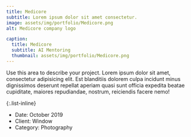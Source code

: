 ```yaml
---
title: Medicore
subtitle: Lorem ipsum dolor sit amet consectetur.
image: assets/img/portfolio/Medicore.png
alt: Medicore company logo

caption:
  title: Medicore
  subtitle: AI Mentoring
  thumbnail: assets/img/portfolio/Medicore.png
---
```

Use this area to describe your project. Lorem ipsum dolor sit amet, consectetur adipisicing elit. Est blanditiis dolorem culpa incidunt minus dignissimos deserunt repellat aperiam quasi sunt officia expedita beatae cupiditate, maiores repudiandae, nostrum, reiciendis facere nemo!

{:.list-inline}
- Date: October 2019
- Client: Window
- Category: Photography


